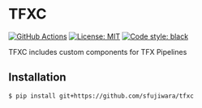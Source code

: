 # TFXC

[![GitHub Actions](https://github.com/sfujiwara/tfxc/actions/workflows/config.yaml/badge.svg)](https://github.com/sfujiwara/tfxc/actions/workflows/config.yaml)
[![License: MIT](https://img.shields.io/badge/License-MIT-blue.svg)](LICENSE)
[![Code style: black](https://img.shields.io/badge/code%20style-black-000000.svg)](https://github.com/psf/black)

TFXC includes custom components for TFX Pipelines

## Installation

```shell
$ pip install git+https://github.com/sfujiwara/tfxc
```
